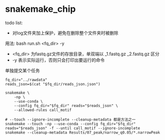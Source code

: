 # snakemake_chip
todo list:
- 对log文件夹加上保护，避免在删除整个文件夹时被删除

用法: bash run.sh <fq_dir> -y
- <fq_dir> 为fastq.gz文件的存放目录，单双端以 _1.fastq.gz _2.fastq.gz 区分
- -y 表示实际运行，否则只会打印出要运行的命令

单独提交某个任务
```shell
fq_dir="../rawdata"
reads_json=$(cat "$fq_dir/reads_json.json")

snakemake \
    -np \
    --use-conda \
    --config fq_dir="$fq_dir" reads="$reads_json" \
    --allowed-rules call_motif

# --touch --ignore-incomplete --cleanup-metadata 都是方法之一
snakemake --touch -np --use-conda --config fq_dir="$fq_dir" reads="$reads_json" -f --until call_motif --ignore-incomplete
snakemake --cleanup-metadata Results/07_peak/narrow_q0.05/*.narrowPeak
```
